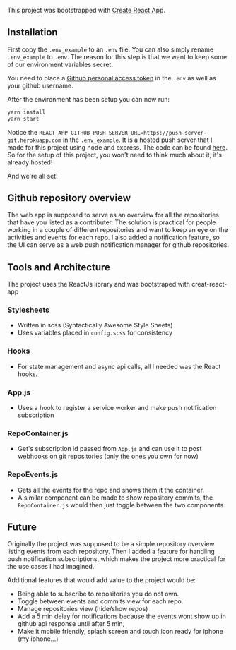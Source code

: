 This project was bootstrapped with [Create React App](https://github.com/facebook/create-react-app).

## Installation

First copy the `.env_example` to an `.env` file. You can also simply rename `.env_example` to `.env`. The reason for this step is that we want to keep some of our environment variables secret.

You need to place a [Github personal access token](https://help.github.com/en/github/authenticating-to-github/creating-a-personal-access-token-for-the-command-line) in the `.env` as well as your github username.

After the environment has been setup you can now run:
```bash
yarn install
yarn start
```
Notice the `REACT_APP_GITHUB_PUSH_SERVER_URL=https://push-server-git.herokuapp.com` in the `.env_example`. It is a hosted push server that I made for this project using node and express. The code can be found [here](https://github.com/freyrdanielsson/push-server-git). So for the setup of this project, you won't need to think much about it, it's already hosted!

And we're all set!

## Github repository overview
The web app is supposed to serve as an overview for all the repositories that have you listed as a contributer. The solution is practical for people working in a couple of different repositories and want to keep an eye on the activities and events for each repo. I also added a notification feature, so the UI can serve as a web push notification manager for github repositories.

## Tools and Architecture
The project uses the ReactJs library and was bootstraped with creat-react-app
### Stylesheets
- Written in scss (Syntactically Awesome Style Sheets)
- Uses variables placed in `config.scss` for consistency

### Hooks
- For state management and async api calls, all I needed was the React hooks.

### App.js
- Uses a hook to register a service worker and make push notification subscription

### RepoContainer.js
- Get's subscription id passed from `App.js` and can use it to post webhooks on git repositories (only the ones you own for now)

### RepoEvents.js
- Gets all the events for the repo and shows them it the container.
- A similar component can be made to show repository commits, the `RepoContainer.js` would then just toggle between the two components.



## Future
Originally the project was supposed to be a simple repository overview listing events from each repository. Then I added a feature for handling push notification subscriptions, which makes the project more practical for the use cases I had imagined.

Additional features that would add value to the project would be:
- Being able to subscribe to repositories you do not own.
- Toggle between events and commits view for each repo.
- Manage repositories view (hide/show repos)
- Add a 5 min delay for notifications because the events wont show up in github api response until after 5 min,
- Make it mobile friendly, splash screen and touch icon ready for iphone (my iphone...)



